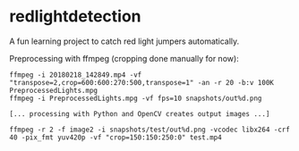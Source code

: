 # redlightdetection
A fun learning project to catch red light jumpers automatically.


Preprocessing with ffmpeg (cropping done manually for now):

```
ffmpeg -i 20180218_142849.mp4 -vf "transpose=2,crop=600:600:270:500,transpose=1" -an -r 20 -b:v 100K PreprocessedLights.mpg
ffmpeg -i PreprocessedLights.mpg -vf fps=10 snapshots/out%d.png

[... processing with Python and OpenCV creates output images ...]

ffmpeg -r 2 -f image2 -i snapshots/test/out%d.png -vcodec libx264 -crf 40 -pix_fmt yuv420p -vf "crop=150:150:250:0" test.mp4
```


